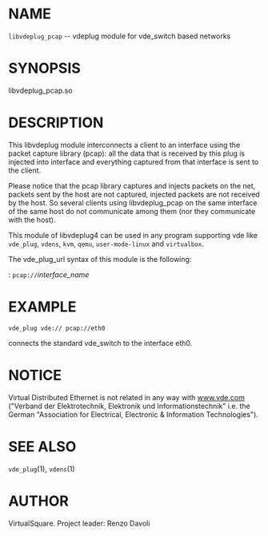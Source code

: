 <!--
.\" Copyright (C) 2020 VirtualSquare. Project Leader: Renzo Davoli
.\"
.\" This is free documentation; you can redistribute it and/or
.\" modify it under the terms of the GNU General Public License,
.\" as published by the Free Software Foundation, either version 2
.\" of the License, or (at your option) any later version.
.\"
.\" The GNU General Public License's references to "object code"
.\" and "executables" are to be interpreted as the output of any
.\" document formatting or typesetting system, including
.\" intermediate and printed output.
.\"
.\" This manual is distributed in the hope that it will be useful,
.\" but WITHOUT ANY WARRANTY; without even the implied warranty of
.\" MERCHANTABILITY or FITNESS FOR A PARTICULAR PURPOSE.  See the
.\" GNU General Public License for more details.
.\"
.\" You should have received a copy of the GNU General Public
.\" License along with this manual; if not, write to the Free
.\" Software Foundation, Inc., 51 Franklin St, Fifth Floor, Boston,
.\" MA 02110-1301 USA.
.\"
-->
# NAME

`libvdeplug_pcap` -- vdeplug module for vde_switch based networks

# SYNOPSIS
libvdeplug_pcap.so

# DESCRIPTION

This libvdeplug module interconnects a client to an interface using the packet capture library
(pcap): all the data that is received by this plug is injected into interface and everything captured from that interface
is sent to the client.

Please notice that the pcap library captures and injects packets on the net, packets sent by the host are not captured,
injected packets are not received by the host.
So several clients using libvdeplug_pcap on the same interface of the same host do not communicate among them (nor they 
communicate with the host).

This  module of libvdeplug4 can be used in any program supporting vde like
`vde_plug`, `vdens`, `kvm`, `qemu`, `user-mode-linux` and `virtualbox`.

The vde_plug_url syntax of this module is the following:

:  `pcap://`*interface_name*

# EXAMPLE

```
vde_plug vde:// pcap://eth0
```

connects the standard vde_switch to the interface eth0.

# NOTICE

Virtual  Distributed  Ethernet  is not related in any way with www.vde.com ("Verband der Elektrotechnik, Elektronik
und Informationstechnik" i.e. the German "Association for Electrical, Electronic & Information Technologies").

# SEE ALSO
`vde_plug`(1), `vdens`(1)

# AUTHOR
VirtualSquare. Project leader: Renzo Davoli

